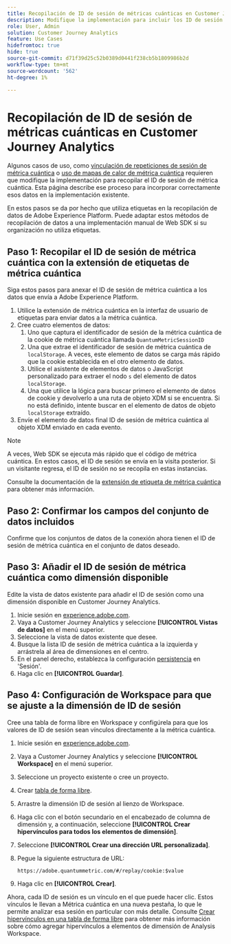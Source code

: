 ```yaml
---
title: Recopilación de ID de sesión de métricas cuánticas en Customer Journey Analytics
description: Modifique la implementación para incluir los ID de sesión y poder analizarlos en Customer Journey Analytics.
role: User, Admin
solution: Customer Journey Analytics
feature: Use Cases
hidefromtoc: true
hide: true
source-git-commit: d71f39d25c52b0389d0441f238cb5b1809986b2d
workflow-type: tm+mt
source-wordcount: '562'
ht-degree: 1%

---
```


# Recopilación de ID de sesión de métricas cuánticas en Customer Journey Analytics

Algunos casos de uso, como [vinculación de repeticiones de sesión de métrica cuántica](tie-session-replays.md) o [uso de mapas de calor de métrica cuántica](heatmap.md) requieren que modifique la implementación para recopilar el ID de sesión de métrica cuántica. Esta página describe ese proceso para incorporar correctamente esos datos en la implementación existente.

En estos pasos se da por hecho que utiliza etiquetas en la recopilación de datos de Adobe Experience Platform. Puede adaptar estos métodos de recopilación de datos a una implementación manual de Web SDK si su organización no utiliza etiquetas.

## Paso 1: Recopilar el ID de sesión de métrica cuántica con la extensión de etiquetas de métrica cuántica

Siga estos pasos para anexar el ID de sesión de métrica cuántica a los datos que envía a Adobe Experience Platform.

1. Utilice la extensión de métrica cuántica en la interfaz de usuario de etiquetas para enviar datos a la métrica cuántica.
1. Cree cuatro elementos de datos:
   1. Uno que captura el identificador de sesión de la métrica cuántica de la cookie de métrica cuántica llamada `QuantumMetricSessionID`
   1. Una que extrae el identificador de sesión de métrica cuántica de `localStorage`. A veces, este elemento de datos se carga más rápido que la cookie establecida en el otro elemento de datos.
   1. Utilice el asistente de elementos de datos o JavaScript personalizado para extraer el nodo `s` del elemento de datos `localStorage`.
   1. Una que utilice la lógica para buscar primero el elemento de datos de cookie y devolverlo a una ruta de objeto XDM si se encuentra. Si no está definido, intente buscar en el elemento de datos de objeto `localStorage` extraído.
1. Envíe el elemento de datos final ID de sesión de métrica cuántica al objeto XDM enviado en cada evento.

>[!NOTE]
>A veces, Web SDK se ejecuta más rápido que el código de métrica cuántica. En estos casos, el ID de sesión se envía en la visita posterior. Si un visitante regresa, el ID de sesión no se recopila en estas instancias.

Consulte la documentación de la [extensión de etiqueta de métrica cuántica](https://experienceleague.adobe.com/en/docs/experience-platform/destinations/catalog/analytics/quantum-metric) para obtener más información.

## Paso 2: Confirmar los campos del conjunto de datos incluidos

Confirme que los conjuntos de datos de la conexión ahora tienen el ID de sesión de métrica cuántica en el conjunto de datos deseado.

## Paso 3: Añadir el ID de sesión de métrica cuántica como dimensión disponible

Edite la vista de datos existente para añadir el ID de sesión como una dimensión disponible en Customer Journey Analytics.

1. Inicie sesión en [experience.adobe.com](https://experience.adobe.com).
1. Vaya a Customer Journey Analytics y seleccione **[!UICONTROL Vistas de datos]** en el menú superior.
1. Seleccione la vista de datos existente que desee.
1. Busque la lista ID de sesión de métrica cuántica a la izquierda y arrástrela al área de dimensiones en el centro.
1. En el panel derecho, establezca la configuración [persistencia](/help/data-views/component-settings/persistence.md) en &#39;Sesión&#39;.
1. Haga clic en **[!UICONTROL Guardar]**.

## Paso 4: Configuración de Workspace para que se ajuste a la dimensión de ID de sesión

Cree una tabla de forma libre en Workspace y configúrela para que los valores de ID de sesión sean vínculos directamente a la métrica cuántica.

1. Inicie sesión en [experience.adobe.com](https://experience.adobe.com).
1. Vaya a Customer Journey Analytics y seleccione **[!UICONTROL Workspace]** en el menú superior.
1. Seleccione un proyecto existente o cree un proyecto.
1. Crear [tabla de forma libre](/help/analysis-workspace/visualizations/freeform-table/freeform-table.md).
1. Arrastre la dimensión ID de sesión al lienzo de Workspace.
1. Haga clic con el botón secundario en el encabezado de columna de dimensión y, a continuación, seleccione **[!UICONTROL Crear hipervínculos para todos los elementos de dimensión]**.
1. Seleccione **[!UICONTROL Crear una dirección URL personalizada]**.
1. Pegue la siguiente estructura de URL:

   ```
   https://adobe.quantummetric.com/#/replay/cookie:$value
   ```

1. Haga clic en **[!UICONTROL Crear]**.

Ahora, cada ID de sesión es un vínculo en el que puede hacer clic. Estos vínculos le llevan a Métrica cuántica en una nueva pestaña, lo que le permite analizar esa sesión en particular con más detalle. Consulte [Crear hipervínculos en una tabla de forma libre](/help/analysis-workspace/visualizations/freeform-table/freeform-table-hyperlinks.md) para obtener más información sobre cómo agregar hipervínculos a elementos de dimensión de Analysis Workspace.
